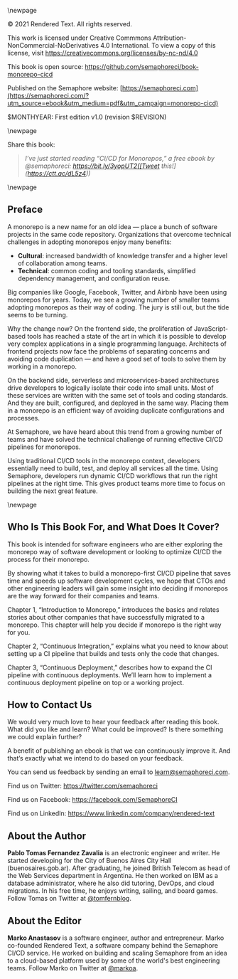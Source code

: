 \newpage

© 2021 Rendered Text. All rights reserved.

This work is licensed under Creative Commmons
Attribution-NonCommercial-NoDerivatives 4.0 International.
To view a copy of this license, visit
<https://creativecommons.org/licenses/by-nc-nd/4.0>

This book is open source:
<https://github.com/semaphoreci/book-monorepo-cicd>

Published on the Semaphore website:
[https://semaphoreci.com](https://semaphoreci.com/?utm_source=ebook&utm_medium=pdf&utm_campaign=monorepo-cicd)

$MONTHYEAR: First edition v1.0 (revision $REVISION)

\newpage

Share this book:

> _I’ve just started reading “CI/CD for Monorepos,” a free ebook by @semaphoreci: https://bit.ly/3yopUT2([Tweet this!](https://ctt.ac/dL5z4))_

\newpage

## Preface

A monorepo is a new name for an old idea — place a bunch of software projects in the same code repository. Organizations that overcome technical challenges in adopting monorepos enjoy many benefits:

- **Cultural**: increased bandwidth of knowledge transfer and a higher level of collaboration among teams.
- **Technical**: common coding and tooling standards, simplified dependency management, and configuration reuse.

Big companies like Google, Facebook, Twitter, and Airbnb have been using monorepos for years. Today, we see a growing number of smaller teams adopting monorepos as their way of coding. The jury is still out, but the tide seems to be turning.

Why the change now? On the frontend side, the proliferation of JavaScript-based tools has reached a state of the art in which it is possible to develop very complex applications in a single programming language. Architects of frontend projects now face the problems of separating concerns and avoiding code duplication — and have a good set of tools to solve them by working in a monorepo.

On the backend side, serverless and microservices-based architectures drive developers to logically isolate their code into small units. Most of these services are written with the same set of tools and coding standards. And they are built, configured, and deployed in the same way. Placing them in a monorepo is an efficient way of avoiding duplicate configurations and processes.

At Semaphore, we have heard about this trend from a growing number of teams and have solved the technical challenge of running effective CI/CD pipelines for monorepos.

Using traditional CI/CD tools in the monorepo context, developers essentially need to build, test, and deploy all services all the time. Using Semaphore, developers run dynamic CI/CD workflows that run the right pipelines at the right time. This gives product teams more time to focus on building the next great feature.

\newpage

## Who Is This Book For, and What Does It Cover?

This book is intended for software engineers who are either exploring the monorepo way of software development or looking to optimize CI/CD the process for their monorepo.

By showing what it takes to build a monorepo-first CI/CD pipeline that saves time and speeds up software development cycles, we hope that CTOs and other engineering leaders will gain some insight into deciding if monorepos are the way forward for their companies and teams.

Chapter 1, “Introduction to Monorepo,” introduces the basics and relates stories about other companies that have successfully migrated to a monorepo. This chapter will help you decide if monorepo is the right way for you.

Chapter 2, “Continuous Integration,” explains what you need to know about setting up a CI pipeline that builds and tests only the code that changes.

Chapter 3, “Continuous Deployment,” describes how to expand the CI pipeline with continuous deployments. We’ll learn how to implement a continuous deployment pipeline on top or a working project.

## How to Contact Us

We would very much love to hear your feedback after reading this book. What did you like and learn? What could be improved? Is there something we could explain further?

A benefit of publishing an ebook is that we can continuously improve it. And that’s exactly what we intend to do based on your feedback.

You can send us feedback by sending an email to <learn@semaphoreci.com>.

Find us on Twitter: <https://twitter.com/semaphoreci>

Find us on Facebook: <https://facebook.com/SemaphoreCI>

Find us on LinkedIn: <https://www.linkedin.com/company/rendered-text>

## About the Author

**Pablo Tomas Fernandez Zavalia** is an electronic engineer and writer. He started developing for the City of Buenos Aires City Hall (buenosaires.gob.ar). After graduating, he joined British Telecom as head of the Web Services department in Argentina. He then worked on IBM as a database administrator, where he also did tutoring, DevOps, and cloud migrations. In his free time, he enjoys writing, sailing, and board games. Follow Tomas on Twitter at [\@tomfernblog](https://twitter.com/tomfernblog).

## About the Editor

**Marko Anastasov** is a software engineer, author and entrepreneur. Marko co-founded Rendered Text, a software company behind the Semaphore CI/CD service. He worked on building and scaling Semaphore from an idea to a cloud-based platform used by some of the world's best engineering teams. Follow Marko on Twitter at [\@markoa](https://twitter.com/markoa).


